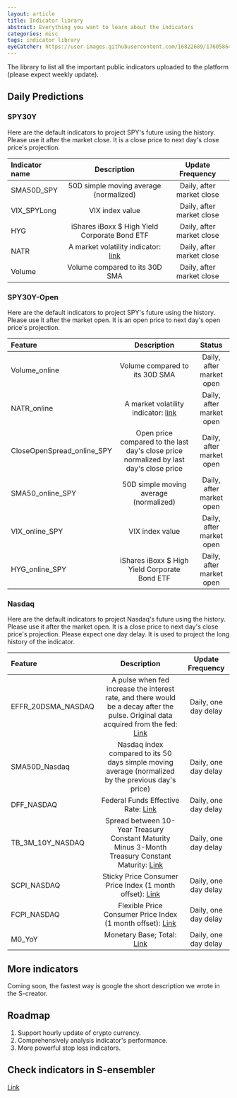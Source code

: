 ```yaml
---
layout: article
title: Indicator library
abstract: Everything you want to learn about the indicators
categories: misc
tags: indicator library
eyeCatcher: https://user-images.githubusercontent.com/16822689/176058647-cf23baaf-c979-4e13-947e-1305b90151d1.png
---
```


The library to list all the important public indicators uploaded to the platform (please expect weekly update).

## Daily Predictions

### SPY30Y
Here are the default indicators to project SPY's future using the history. Please use it after the market close. It is a close price to next day's close price's projection.

| Indicator name | Description  | Update Frequency |
| :---------------------------- | :--------------: | :----: |
| SMA50D_SPY   |   50D simple moving average (normalized)     |  Daily, after market close  |
| VIX_SPYLong  |   VIX index value  |  Daily, after market close  |
| HYG          |   iShares iBoxx $ High Yield Corporate Bond ETF    |  Daily, after market close  |
| NATR         |  A market volatility indicator: [link](https://www.investopedia.com/terms/a/atr.asp)  | Daily, after market close  |
| Volume       |   Volume compared to its 30D SMA   | Daily, after market close  |

### SPY30Y-Open
Here are the default indicators to project SPY's future using the history. Please use it after the market open. It is an open price to next day's open price's projection.

| Feature                       | Description  | Status |
| :---------------------------- | :--------------: | :----: |
| Volume_online  | Volume compared to its 30D SMA             | Daily, after market open      |
| NATR_online    | A market volatility indicator: [link](https://www.investopedia.com/terms/a/atr.asp)             | Daily, after market open     |
| CloseOpenSpread_online_SPY         | Open price compared to the last day's close price normalized by last day's close price              | Daily, after market open      |
| SMA50_online_SPY      | 50D simple moving average (normalized)          | Daily, after market open    |
| VIX_online_SPY                   | VIX index value             | Daily, after market open    |
| HYG_online_SPY   |  iShares iBoxx $ High Yield Corporate Bond ETF      | Daily, after market open   |

### Nasdaq
Here are the default indicators to project Nasdaq's future using the history. Please use it after the market open. It is a close price to next day's close price's projection. Please expect one day delay. It is used to project the long history of the indicator.

| Feature                       | Description  | Update Frequency |
| :---------------------------- | :--------------: | :----: |
| EFFR_20DSMA_NASDAQ         | A pulse when fed increase the interest rate, and there would be a decay after the pulse. Original data acquired from the fed: [Link](https://fred.stlouisfed.org/series/EFFR)          | Daily, one day delay      |
| SMA50D_Nasdaq    | Nasdaq index compared to its 50 days simple moving average  (normalized by the previous day's price)             | Daily, one day delay     |
| DFF_NASDAQ          |  Federal Funds Effective Rate: [Link](https://fred.stlouisfed.org/series/DFF)    | Daily, one day delay      |
| TB_3M_10Y_NASDAQ      | Spread between 10-Year Treasury Constant Maturity Minus 3-Month Treasury Constant Maturity: [Link](https://fred.stlouisfed.org/series/T10Y3M)       | Daily, one day delay      |
| SCPI_NASDAQ                   | Sticky Price Consumer Price Index (1 month offset): [Link](https://fred.stlouisfed.org/series/STICKCPIM157SFRBATL)   | Daily, one day delay      |
| FCPI_NASDAQ   | Flexible Price Consumer Price Index (1 month offset): [Link](https://fred.stlouisfed.org/series/FLEXCPIM679SFRBATL)     | Daily, one day delay      |
| M0_YoY | Monetary Base; Total: [Link](https://fred.stlouisfed.org/series/BOGMBASE)    |   Daily, one day delay    |

## More indicators
Coming soon, the fastest way is google the short description we wrote in the S-creator.

## Roadmap
1. Support hourly update of crypto currency.
2. Comprehensively analysis indicator's performance.
3. More powerful stop loss indicators.

## Check indicators in S-ensembler
[Link](https://armadillo-5lx7id43eq-uc.a.run.app/)